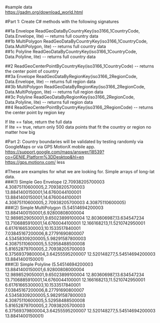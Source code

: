 #sample data  
https://gadm.org/download_world.html

#Part 1: Create C# methods with the following signatures

##1a Envelope ReadGeoDataByCountryKey(iso3166_1CountryCode, Data.Envelope, lite) -- returns full country data  
##1b MultiPolygon ReadGeoDataByCountryKey(iso3166_1CountryCode, Data.MultiPolygon, lite) -- returns full country data  
##1c Polyline ReadGeoDataByCountryKey(iso3166_1CountryCode, Data.Polyline, lite) -- returns full country data

##2 ReadGeoCenterPointByCountryKey(iso3166_1CountryCode) -- returns the center point of country  
##3a Envelope ReadGeoDataByRegionKey(iso3166_2RegionCode, Data.Envelope, lite) -- returns full region data  
##3b MultiPolygon ReadGeoDataByRegionKey(iso3166_2RegionCode, Data.MultiPolygon, lite) -- returns full region data  
##3c Polyline ReadGeoDataByRegionKey(iso3166_2RegionCode, Data.Polyline, lite) -- returns full region data  
##4 ReadGeoCenterPointByCountryKey(iso3166_2RegionCode) -- returns the center point by region key  

If lite == false, return the full data  
If lite == true, return only 500 data points that fit the country or region no matter how big  

#Part 2: Country boundaries will be validated by testing randomly via GoogleMaps or via GPS MotionX mobile app.  
https://support.google.com/maps/answer/18539?co=GENIE.Platform%3DDesktop&hl=en  
https://gps.motionx.com/ less

#These are examples for what we are looking for. Simple arrays of long-lat data.  
###(1) Simple Geo Envelope (2.70938205700003 4.30875110600005,2.70938205700003 13.8841400150001,14.6760044100001 13.8841400150001,14.6760044100001 4.30875110600005,2.70938205700003 4.30875110600005)  
###(2) Simple MultiPolygon (5.54514694200003 13.8841400150001,6.92800808000004 12.9898529050001,9.65023899100004 12.803606987,13.634547234 13.7106885910001,14.6760044100001 12.166168213,11.5210742950001 6.61761665300003,10.1533517840001 7.03845167200006,8.27791690800007 4.53458309200005,5.98291587800003 4.30875110600005,5.52958488500008 5.81652879700005,2.70938205700003 6.37569379800004,3.64255595200007 12.520148277,5.54514694200003 13.8841400150001)  
###(3) Simple Polyline (5.54514694200003 13.8841400150001,6.92800808000004 12.9898529050001,9.65023899100004 12.803606987,13.634547234 13.7106885910001,14.6760044100001 12.166168213,11.5210742950001 6.61761665300003,10.1533517840001 7.03845167200006,8.27791690800007 4.53458309200005,5.98291587800003 4.30875110600005,5.52958488500008 5.81652879700005,2.70938205700003 6.37569379800004,3.64255595200007 12.520148277,5.54514694200003 13.8841400150001)  